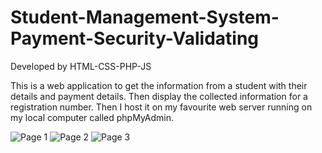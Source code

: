 # Student-Management-System-Payment-Security-Validating
Developed by HTML-CSS-PHP-JS

This is a web application to get the information from a student with their details and payment
details. Then display the collected information for a registration number. Then I host it on my favourite
web server running on my local computer called phpMyAdmin.

![Page 1](https://user-images.githubusercontent.com/89802304/223220671-bd1c958b-1bd1-465f-98d6-7d808cf30549.jpg)
![Page 2](https://user-images.githubusercontent.com/89802304/223220718-73204146-a7fe-43db-b7ab-0073e7496186.jpg)
![Page 3](https://user-images.githubusercontent.com/89802304/223220760-ce5ef298-1d20-4b0a-9576-f4ba82ea08b9.jpg)
